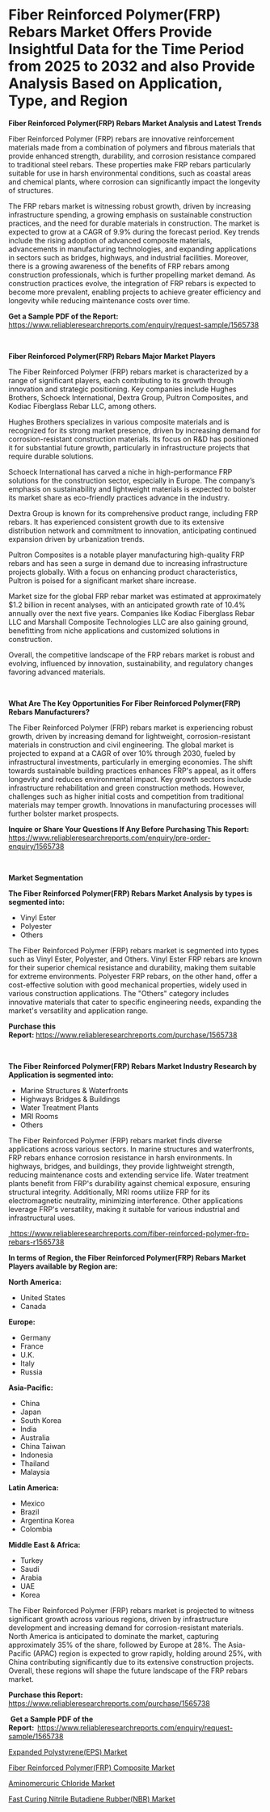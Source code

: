 <p><h1>Fiber Reinforced Polymer(FRP) Rebars Market Offers Provide Insightful Data for the Time Period from 2025 to 2032 and also Provide Analysis Based on Application, Type, and Region</h1></p><p><strong>Fiber Reinforced Polymer(FRP) Rebars Market Analysis and Latest Trends</strong></p>
<p><p>Fiber Reinforced Polymer (FRP) rebars are innovative reinforcement materials made from a combination of polymers and fibrous materials that provide enhanced strength, durability, and corrosion resistance compared to traditional steel rebars. These properties make FRP rebars particularly suitable for use in harsh environmental conditions, such as coastal areas and chemical plants, where corrosion can significantly impact the longevity of structures.</p><p>The FRP rebars market is witnessing robust growth, driven by increasing infrastructure spending, a growing emphasis on sustainable construction practices, and the need for durable materials in construction. The market is expected to grow at a CAGR of 9.9% during the forecast period. Key trends include the rising adoption of advanced composite materials, advancements in manufacturing technologies, and expanding applications in sectors such as bridges, highways, and industrial facilities. Moreover, there is a growing awareness of the benefits of FRP rebars among construction professionals, which is further propelling market demand. As construction practices evolve, the integration of FRP rebars is expected to become more prevalent, enabling projects to achieve greater efficiency and longevity while reducing maintenance costs over time.</p></p>
<p><strong>Get a Sample PDF of the Report:&nbsp;</strong> <a href="https://www.reliableresearchreports.com/enquiry/request-sample/1565738?utm_campaign=24&utm_medium=2&utm_source=Github&utm_content=ia&utm_term=01022025&utm_id=fiber-reinforced-polymerfrp-rebars">https://www.reliableresearchreports.com/enquiry/request-sample/1565738</a></p>
<p>&nbsp;</p>
<p><strong>Fiber Reinforced Polymer(FRP) Rebars Major Market Players</strong></p>
<p><p>The Fiber Reinforced Polymer (FRP) rebars market is characterized by a range of significant players, each contributing to its growth through innovation and strategic positioning. Key companies include Hughes Brothers, Schoeck International, Dextra Group, Pultron Composites, and Kodiac Fiberglass Rebar LLC, among others.</p><p>Hughes Brothers specializes in various composite materials and is recognized for its strong market presence, driven by increasing demand for corrosion-resistant construction materials. Its focus on R&D has positioned it for substantial future growth, particularly in infrastructure projects that require durable solutions.</p><p>Schoeck International has carved a niche in high-performance FRP solutions for the construction sector, especially in Europe. The company’s emphasis on sustainability and lightweight materials is expected to bolster its market share as eco-friendly practices advance in the industry.</p><p>Dextra Group is known for its comprehensive product range, including FRP rebars. It has experienced consistent growth due to its extensive distribution network and commitment to innovation, anticipating continued expansion driven by urbanization trends.</p><p>Pultron Composites is a notable player manufacturing high-quality FRP rebars and has seen a surge in demand due to increasing infrastructure projects globally. With a focus on enhancing product characteristics, Pultron is poised for a significant market share increase.</p><p>Market size for the global FRP rebar market was estimated at approximately $1.2 billion in recent analyses, with an anticipated growth rate of 10.4% annually over the next five years. Companies like Kodiac Fiberglass Rebar LLC and Marshall Composite Technologies LLC are also gaining ground, benefitting from niche applications and customized solutions in construction.</p><p>Overall, the competitive landscape of the FRP rebars market is robust and evolving, influenced by innovation, sustainability, and regulatory changes favoring advanced materials.</p></p>
<p>&nbsp;</p>
<p><strong>What Are The Key Opportunities For Fiber Reinforced Polymer(FRP) Rebars Manufacturers?</strong></p>
<p><p>The Fiber Reinforced Polymer (FRP) rebars market is experiencing robust growth, driven by increasing demand for lightweight, corrosion-resistant materials in construction and civil engineering. The global market is projected to expand at a CAGR of over 10% through 2030, fueled by infrastructural investments, particularly in emerging economies. The shift towards sustainable building practices enhances FRP's appeal, as it offers longevity and reduces environmental impact. Key growth sectors include infrastructure rehabilitation and green construction methods. However, challenges such as higher initial costs and competition from traditional materials may temper growth. Innovations in manufacturing processes will further bolster market prospects.</p></p>
<p><strong>Inquire or Share Your Questions If Any Before Purchasing This Report:</strong> <a href="https://www.reliableresearchreports.com/enquiry/pre-order-enquiry/1565738?utm_campaign=24&utm_medium=2&utm_source=Github&utm_content=ia&utm_term=01022025&utm_id=fiber-reinforced-polymerfrp-rebars">https://www.reliableresearchreports.com/enquiry/pre-order-enquiry/1565738</a></p>
<p>&nbsp;</p>
<p><strong>Market Segmentation</strong></p>
<p><strong>The Fiber Reinforced Polymer(FRP) Rebars Market Analysis by types is segmented into:</strong></p>
<p><ul><li>Vinyl Ester</li><li>Polyester</li><li>Others</li></ul></p>
<p><p>The Fiber Reinforced Polymer (FRP) rebars market is segmented into types such as Vinyl Ester, Polyester, and Others. Vinyl Ester FRP rebars are known for their superior chemical resistance and durability, making them suitable for extreme environments. Polyester FRP rebars, on the other hand, offer a cost-effective solution with good mechanical properties, widely used in various construction applications. The "Others" category includes innovative materials that cater to specific engineering needs, expanding the market's versatility and application range.</p></p>
<p><strong>Purchase this Report:&nbsp;</strong><a href="https://www.reliableresearchreports.com/purchase/1565738?utm_campaign=24&utm_medium=2&utm_source=Github&utm_content=ia&utm_term=01022025&utm_id=fiber-reinforced-polymerfrp-rebars">https://www.reliableresearchreports.com/purchase/1565738</a></p>
<p>&nbsp;</p>
<p><strong>The Fiber Reinforced Polymer(FRP) Rebars Market Industry Research by Application is segmented into:</strong></p>
<p><ul><li>Marine Structures & Waterfronts</li><li>Highways Bridges & Buildings</li><li>Water Treatment Plants</li><li>MRI Rooms</li><li>Others</li></ul></p>
<p><p>The Fiber Reinforced Polymer (FRP) rebars market finds diverse applications across various sectors. In marine structures and waterfronts, FRP rebars enhance corrosion resistance in harsh environments. In highways, bridges, and buildings, they provide lightweight strength, reducing maintenance costs and extending service life. Water treatment plants benefit from FRP's durability against chemical exposure, ensuring structural integrity. Additionally, MRI rooms utilize FRP for its electromagnetic neutrality, minimizing interference. Other applications leverage FRP's versatility, making it suitable for various industrial and infrastructural uses.</p></p>
<p><a href="https://www.reliableresearchreports.com/fiber-reinforced-polymer-frp-rebars-r1565738?utm_campaign=24&utm_medium=2&utm_source=Github&utm_content=ia&utm_term=01022025&utm_id=fiber-reinforced-polymerfrp-rebars">&nbsp;https://www.reliableresearchreports.com/fiber-reinforced-polymer-frp-rebars-r1565738</a></p>
<p><strong>In terms of Region, the Fiber Reinforced Polymer(FRP) Rebars Market Players available by Region are:</strong></p>
<p>
    <p> <strong> North America: </strong>
        <ul>
            <li>United States</li>
            <li>Canada</li>
        </ul>
        </p> 
    <p> <strong> Europe: </strong>
        <ul>
            <li>Germany</li>
            <li>France</li>
            <li>U.K.</li>
            <li>Italy</li>
            <li>Russia</li>
        </ul>
        </p> 
    <p> <strong> Asia-Pacific: </strong>
        <ul>
            <li>China</li>
            <li>Japan</li>
            <li>South Korea</li>
            <li>India</li>
            <li>Australia</li>
            <li>China Taiwan</li>
            <li>Indonesia</li>
            <li>Thailand</li>
            <li>Malaysia</li>
        </ul>
        </p> 
    <p> <strong> Latin America: </strong>
        <ul>
            <li>Mexico</li>
            <li>Brazil</li>
            <li>Argentina Korea</li>
            <li>Colombia</li>
        </ul>
        </p> 
    <p> <strong> Middle East & Africa: </strong>
        <ul>
            <li>Turkey</li>
            <li>Saudi</li>
            <li>Arabia</li>
            <li>UAE</li>
            <li>Korea</li>
        </ul>
    </p>
    </p>
<p><p>The Fiber Reinforced Polymer (FRP) rebars market is projected to witness significant growth across various regions, driven by infrastructure development and increasing demand for corrosion-resistant materials. North America is anticipated to dominate the market, capturing approximately 35% of the share, followed by Europe at 28%. The Asia-Pacific (APAC) region is expected to grow rapidly, holding around 25%, with China contributing significantly due to its extensive construction projects. Overall, these regions will shape the future landscape of the FRP rebars market.</p></p>
<p><strong>Purchase this Report: </strong><a href="https://www.reliableresearchreports.com/purchase/1565738?utm_campaign=24&utm_medium=2&utm_source=Github&utm_content=ia&utm_term=01022025&utm_id=fiber-reinforced-polymerfrp-rebars">https://www.reliableresearchreports.com/purchase/1565738</a></p>
<p>&nbsp;<strong>Get a Sample PDF of the Report:&nbsp;&nbsp;</strong><a href="https://www.reliableresearchreports.com/enquiry/request-sample/1565738?utm_campaign=24&utm_medium=2&utm_source=Github&utm_content=ia&utm_term=01022025&utm_id=fiber-reinforced-polymerfrp-rebars">https://www.reliableresearchreports.com/enquiry/request-sample/1565738</a></p>
<p><strong></strong></p>
<p><p><a href="https://github.com/haaszgettre6/Market-Research-Report-List-1/blob/main/expanded-polystyreneeps-market.md?utm_campaign=24&utm_medium=2&utm_source=Github&utm_content=ia&utm_term=01022025&utm_id=fiber-reinforced-polymerfrp-rebars">Expanded Polystyrene(EPS) Market</a></p><p><a href="https://github.com/elizabethdagraca/Market-Research-Report-List-5/blob/main/fiber-reinforced-polymerfrp-composite-market.md?utm_campaign=24&utm_medium=2&utm_source=Github&utm_content=ia&utm_term=01022025&utm_id=fiber-reinforced-polymerfrp-rebars">Fiber Reinforced Polymer(FRP) Composite Market</a></p><p><a href="https://github.com/zanoligarav/Market-Research-Report-List-1/blob/main/aminomercuric-chloride-market.md?utm_campaign=24&utm_medium=2&utm_source=Github&utm_content=ia&utm_term=01022025&utm_id=fiber-reinforced-polymerfrp-rebars">Aminomercuric Chloride Market</a></p><p><a href="https://github.com/deyniphytic/Market-Research-Report-List-1/blob/main/fast-curing-nitrile-butadiene-rubbernbr-market.md?utm_campaign=24&utm_medium=2&utm_source=Github&utm_content=ia&utm_term=01022025&utm_id=fiber-reinforced-polymerfrp-rebars">Fast Curing Nitrile Butadiene Rubber(NBR) Market</a></p></p>